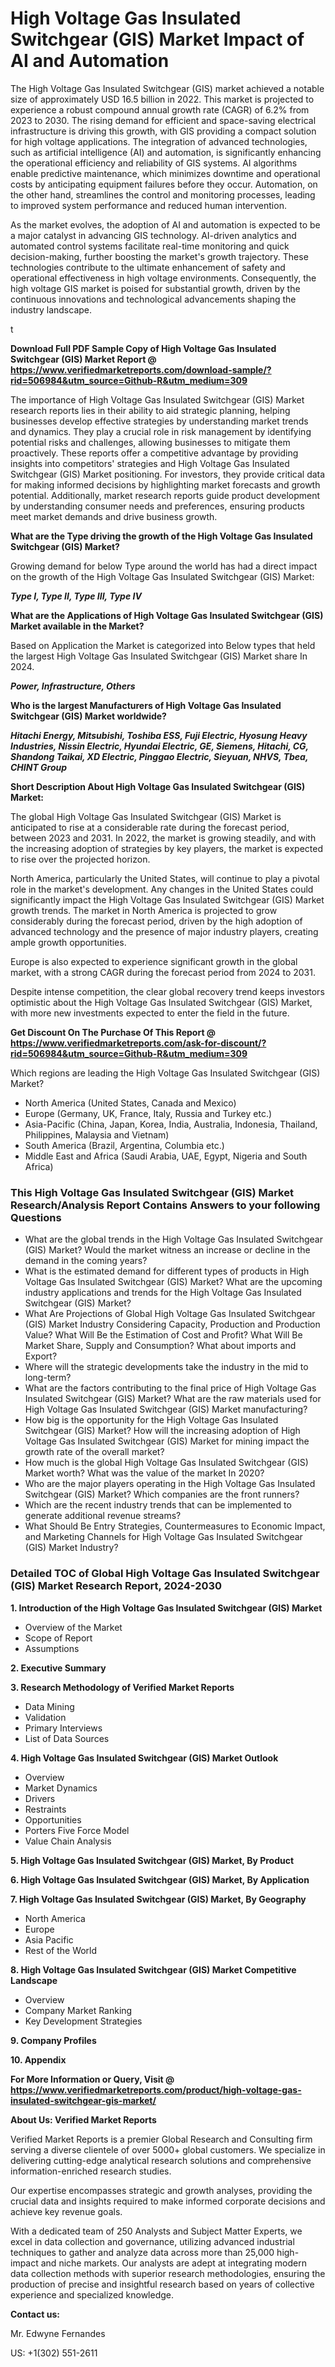 <meta name="title" content="Global  High Voltage Gas Insulated Switchgear (GIS) Market Impact of AI and Automation"><meta name="description" content="  The High Voltage Gas Insulated Switchgear (GIS) market achieved a notable size of approximately USD 16.5 billion in 2022. This market is projected to experience a ro"><meta name="title" content=" High Voltage Gas Insulated Switchgear (GIS) Market Size, Share, Scope, Trends, Growth, Opportunities, Analysis, Forecast"> <h1>High Voltage Gas Insulated Switchgear (GIS) Market Impact of AI and Automation</h1> <p>The High Voltage Gas Insulated Switchgear (GIS) market achieved a notable size of approximately USD 16.5 billion in 2022. This market is projected to experience a robust compound annual growth rate (CAGR) of 6.2% from 2023 to 2030. The rising demand for efficient and space-saving electrical infrastructure is driving this growth, with GIS providing a compact solution for high voltage applications. The integration of advanced technologies, such as artificial intelligence (AI) and automation, is significantly enhancing the operational efficiency and reliability of GIS systems. AI algorithms enable predictive maintenance, which minimizes downtime and operational costs by anticipating equipment failures before they occur. Automation, on the other hand, streamlines the control and monitoring processes, leading to improved system performance and reduced human intervention.</p> <p>As the market evolves, the adoption of AI and automation is expected to be a major catalyst in advancing GIS technology. AI-driven analytics and automated control systems facilitate real-time monitoring and quick decision-making, further boosting the market's growth trajectory. These technologies contribute to the ultimate enhancement of safety and operational effectiveness in high voltage environments. Consequently, the high voltage GIS market is poised for substantial growth, driven by the continuous innovations and technological advancements shaping the industry landscape.</p> t</p><p id="" class=""><strong>Download Full PDF Sample Copy of High Voltage Gas Insulated Switchgear (GIS) Market Report @ <a href="https://www.verifiedmarketreports.com/download-sample/?rid=506984&utm_source=Github-R&utm_medium=309" target="_blank">https://www.verifiedmarketreports.com/download-sample/?rid=506984&utm_source=Github-R&utm_medium=309</a></strong></p><p>The importance of&nbsp;High Voltage Gas Insulated Switchgear (GIS) Market research reports lies in their ability to aid strategic planning, helping businesses develop effective strategies by understanding market trends and dynamics. They play a crucial role in risk management by identifying potential risks and challenges, allowing businesses to mitigate them proactively. These reports offer a competitive advantage by providing insights into competitors' strategies and High Voltage Gas Insulated Switchgear (GIS) Market positioning. For investors, they provide critical data for making informed decisions by highlighting market forecasts and growth potential. Additionally, market research reports guide product development by understanding consumer needs and preferences, ensuring products meet market demands and drive business growth.</p><p><strong>What are the&nbsp;Type driving the growth of the High Voltage Gas Insulated Switchgear (GIS) Market?</strong></p><p id="" class="">Growing demand for below Type around the world has had a direct impact on the growth of the High Voltage Gas Insulated Switchgear (GIS) Market:</p><em><strong>Type I, Type II, Type III, Type IV</strong></em></p><strong>What are the&nbsp;Applications&nbsp;of High Voltage Gas Insulated Switchgear (GIS) Market available in the Market?</strong></p><p id="" class="">Based on Application the Market is categorized into Below types that held the largest High Voltage Gas Insulated Switchgear (GIS) Market share In 2024.</p><em><strong>Power, Infrastructure, Others</strong></em></p><strong>Who is the largest Manufacturers of High Voltage Gas Insulated Switchgear (GIS) Market worldwide?</strong></p><p><em><strong>Hitachi Energy, Mitsubishi, Toshiba ESS, Fuji Electric, Hyosung Heavy Industries, Nissin Electric, Hyundai Electric, GE, Siemens, Hitachi, CG, Shandong Taikai, XD Electric, Pinggao Electric, Sieyuan, NHVS, Tbea, CHINT Group</strong></em></p><p id="" class=""><strong>Short Description About High Voltage Gas Insulated Switchgear (GIS) Market:</strong></p><p>The global High Voltage Gas Insulated Switchgear (GIS) Market is anticipated to rise at a considerable rate during the forecast period, between 2023 and 2031. In 2022, the market is growing steadily, and with the increasing adoption of strategies by key players, the market is expected to rise over the projected horizon.</p><p>North America, particularly the United States, will continue to play a pivotal role in the market's development. Any changes in the United States could significantly impact the High Voltage Gas Insulated Switchgear (GIS) Market growth trends. The market in North America is projected to grow considerably during the forecast period, driven by the high adoption of advanced technology and the presence of major industry players, creating ample growth opportunities.</p><p>Europe is also expected to experience significant growth in the global market, with a strong CAGR during the forecast period from 2024 to 2031.</p><p>Despite intense competition, the clear global recovery trend keeps investors optimistic about the High Voltage Gas Insulated Switchgear (GIS) Market, with more new investments expected to enter the field in the future.</p><p id="" class=""><strong>Get Discount On The Purchase Of This Report @ <a href="https://www.verifiedmarketreports.com/ask-for-discount/?rid=506984&utm_source=Github-R&utm_medium=309" target="_blank">https://www.verifiedmarketreports.com/ask-for-discount/?rid=506984&utm_source=Github-R&utm_medium=309</a></strong></p>Which regions are leading the High Voltage Gas Insulated Switchgear (GIS) Market?</p><ul><li>North America (United States, Canada and Mexico)</li><li>Europe (Germany, UK, France, Italy, Russia and Turkey etc.)</li><li>Asia-Pacific (China, Japan, Korea, India, Australia, Indonesia, Thailand, Philippines, Malaysia and Vietnam)</li><li>South America (Brazil, Argentina, Columbia etc.)</li><li>Middle East and Africa (Saudi Arabia, UAE, Egypt, Nigeria and South Africa)</li></ul><h3 id="" class="">This High Voltage Gas Insulated Switchgear (GIS) Market Research/Analysis Report Contains Answers to your following Questions</h3><ul><li>What are the global trends in the High Voltage Gas Insulated Switchgear (GIS) Market? Would the market witness an increase or decline in the demand in the coming years?</li><li>What is the estimated demand for different types of products in High Voltage Gas Insulated Switchgear (GIS) Market? What are the upcoming industry applications and trends for the High Voltage Gas Insulated Switchgear (GIS) Market?</li><li>What Are Projections of Global High Voltage Gas Insulated Switchgear (GIS) Market Industry Considering Capacity, Production and Production Value? What Will Be the Estimation of Cost and Profit? What Will Be Market Share, Supply and Consumption? What about imports and Export?</li><li>Where will the strategic developments take the industry in the mid to long-term?</li><li>What are the factors contributing to the final price of High Voltage Gas Insulated Switchgear (GIS) Market? What are the raw materials used for High Voltage Gas Insulated Switchgear (GIS) Market manufacturing?</li><li>How big is the opportunity for the High Voltage Gas Insulated Switchgear (GIS) Market? How will the increasing adoption of High Voltage Gas Insulated Switchgear (GIS) Market for mining impact the growth rate of the overall market?</li><li>How much is the global High Voltage Gas Insulated Switchgear (GIS) Market worth? What was the value of the market In 2020?</li><li>Who are the major players operating in the High Voltage Gas Insulated Switchgear (GIS) Market? Which companies are the front runners?</li><li>Which are the recent industry trends that can be implemented to generate additional revenue streams?</li><li>What Should Be Entry Strategies, Countermeasures to Economic Impact, and Marketing Channels for High Voltage Gas Insulated Switchgear (GIS) Market Industry?</li></ul><h3 id="" class="">Detailed TOC of Global High Voltage Gas Insulated Switchgear (GIS) Market Research Report, 2024-2030</h3><p id="" class=""><strong>1. Introduction of the High Voltage Gas Insulated Switchgear (GIS) Market</strong></p><ul><li>Overview of the Market</li><li>Scope of Report</li><li>Assumptions</li></ul><p id="" class=""><strong>2. Executive Summary</strong></p><p id="" class=""><strong>3. Research Methodology of Verified Market Reports</strong></p><ul><li>Data Mining</li><li>Validation</li><li>Primary Interviews</li><li>List of Data Sources</li></ul><p id="" class=""><strong>4. High Voltage Gas Insulated Switchgear (GIS) Market Outlook</strong></p><ul><li>Overview</li><li>Market Dynamics</li><li>Drivers</li><li>Restraints</li><li>Opportunities</li><li>Porters Five Force Model</li><li>Value Chain Analysis</li></ul><p id="" class=""><strong>5. High Voltage Gas Insulated Switchgear (GIS) Market, By Product</strong></p><p id="" class=""><strong>6. High Voltage Gas Insulated Switchgear (GIS) Market, By Application</strong></p><p id="" class=""><strong>7. High Voltage Gas Insulated Switchgear (GIS) Market, By Geography</strong></p><ul><li>North America</li><li>Europe</li><li>Asia Pacific</li><li>Rest of the World</li></ul><p id="" class=""><strong>8. High Voltage Gas Insulated Switchgear (GIS) Market Competitive Landscape</strong></p><ul><li>Overview</li><li>Company Market Ranking</li><li>Key Development Strategies</li></ul><p id="" class=""><strong>9. Company Profiles</strong></p><p id="" class=""><strong>10. Appendix</strong></p><p id="" class=""><strong>For More Information or Query, Visit @ <a href="https://www.verifiedmarketreports.com/product/high-voltage-gas-insulated-switchgear-gis-market/" target="_blank">https://www.verifiedmarketreports.com/product/high-voltage-gas-insulated-switchgear-gis-market/</a></strong></p><p id="" class=""><strong>About Us: Verified Market Reports</strong></p><p id="" class="">Verified Market Reports is a premier Global Research and Consulting firm serving a diverse clientele of over 5000+ global customers. We specialize in delivering cutting-edge analytical research solutions and comprehensive information-enriched research studies.</p><p id="" class="">Our expertise encompasses strategic and growth analyses, providing the crucial data and insights required to make informed corporate decisions and achieve key revenue goals.</p><p id="" class="">With a dedicated team of 250 Analysts and Subject Matter Experts, we excel in data collection and governance, utilizing advanced industrial techniques to gather and analyze data across more than 25,000 high-impact and niche markets. Our analysts are adept at integrating modern data collection methods with superior research methodologies, ensuring the production of precise and insightful research based on years of collective experience and specialized knowledge.</p><p id="" class=""><strong>Contact us:</strong></p><p id="" class="">Mr. Edwyne Fernandes</p><p id="" class="">US: +1(302) 551-2611</p>